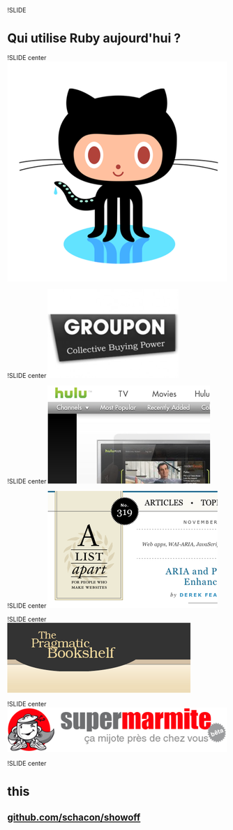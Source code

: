 !SLIDE
# Qui utilise Ruby aujourd'hui ?

!SLIDE center
![GitHub](users/github.png)

!SLIDE center
![Groupon](users/groupon.jpg)

!SLIDE center
![Hulu](users/hulu.png)

!SLIDE center
![A List Apart](users/alistapart.png)

!SLIDE center
![Pragmatic Programmer](users/pragmatic.png)

!SLIDE center
![Super Marmite](users/super-marmite.png)

!SLIDE center
# this
## [github.com/schacon/showoff](https://github.com/schacon/showoff)